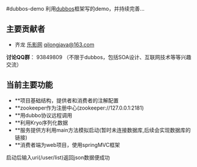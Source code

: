 #dubbos-demo
利用[dubbos](https://git.oschina.net/qilong/dubbos.git)框架写的demo，并持续完善...
## 主要贡献者

* 齐龙 [乐影网](http://www.leying.com/) qilongjava@163.com

**讨论QQ群**： 93849809  （不限于dubbos，包括SOA设计、互联网技术等等兴趣交流）

## 当前主要功能
* **项目基础结构，提供者和消费者的注解配置
* **zookeeper作为注册中心(zookeeper://127.0.0.1:2181)
* **用dubbo协议远程调用
* **利用Kryo序列化数据
* **服务提供方利用main方法模拟启动(暂时未连接数据库,后续会实现数据库的链接)
* **消费者端为web项目，使用springMVC框架

启动后输入uri(/user/list)返回json数据便成功